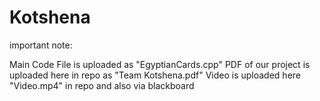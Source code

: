 # Kotshena
important note:

Main Code File is uploaded as "EgyptianCards.cpp"
PDF of our project is uploaded here in repo as "Team Kotshena.pdf"
Video is uploaded here "Video.mp4" in repo and also via blackboard
